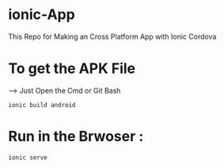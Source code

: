 # ionic-App


This Repo for Making an Cross Platform App with Ionic Cordova 


# To get the APK File 

--> Just Open the Cmd or Git Bash 
```
ionic build android 
```

# Run in the Brwoser : 

```
ionic serve

```
